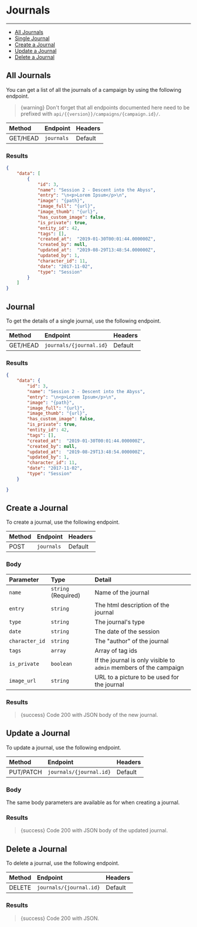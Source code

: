 # Journals

---

- [All Journals](#all-journals)
- [Single Journal](#journal)
- [Create a Journal](#create-journal)
- [Update a Journal](#update-journal)
- [Delete a Journal](#delete-journal)

<a name="all-journals"></a>
## All Journals

You can get a list of all the journals of a campaign by using the following endpoint.

> {warning} Don't forget that all endpoints documented here need to be prefixed with `api/{{version}}/campaigns/{campaign.id}/`.


| Method | Endpoint| Headers |
| :- |   :-   |  :-  |
| GET/HEAD | `journals` | Default |

### Results
```json
{
    "data": [
        {
            "id": 3,
            "name": "Session 2 - Descent into the Abyss",
            "entry": "\n<p>Lorem Ipsum</p>\n",
            "image": "{path}",
            "image_full": "{url}",
            "image_thumb": "{url}",
            "has_custom_image": false,
            "is_private": true,
            "entity_id": 42,
            "tags": [],
            "created_at":  "2019-01-30T00:01:44.000000Z",
            "created_by": null,
            "updated_at":  "2019-08-29T13:48:54.000000Z",
            "updated_by": 1,
            "character_id": 11,
            "date": "2017-11-02",
            "type": "Session"
        }
    ]
}
```


<a name="journal"></a>
## Journal

To get the details of a single journal, use the following endpoint.

| Method | Endpoint| Headers |
| :- |   :-   |  :-  |
| GET/HEAD | `journals/{journal.id}` | Default |

### Results
```json
{
    "data": {
        "id": 3,
        "name": "Session 2 - Descent into the Abyss",
        "entry": "\n<p>Lorem Ipsum</p>\n",
        "image": "{path}",
        "image_full": "{url}",
        "image_thumb": "{url}",
        "has_custom_image": false,
        "is_private": true,
        "entity_id": 42,
        "tags": [],
        "created_at":  "2019-01-30T00:01:44.000000Z",
        "created_by": null,
        "updated_at":  "2019-08-29T13:48:54.000000Z",
        "updated_by": 1,
        "character_id": 11,
        "date": "2017-11-02",
        "type": "Session"
    }

}
```


<a name="create-journal"></a>
## Create a Journal

To create a journal, use the following endpoint.

| Method | Endpoint| Headers |
| :- |   :-   |  :-  |
| POST | `journals` | Default |

### Body

| Parameter | Type | Detail |
| :- |   :-   |  :-  |
| `name` | `string` (Required) | Name of the journal |
| `entry` | `string` | The html description of the journal |
| `type` | `string` | The journal's type |
| `date` | `string` | The date of the session |
| `character_id` | `string` | The "author" of the journal |
| `tags` | `array` | Array of tag ids |
| `is_private` | `boolean` | If the journal is only visible to `admin` members of the campaign |
| `image_url` | `string` | URL to a picture to be used for the journal |

### Results

> {success} Code 200 with JSON body of the new journal.


<a name="update-journal"></a>
## Update a Journal

To update a journal, use the following endpoint.

| Method | Endpoint| Headers |
| :- |   :-   |  :-  |
| PUT/PATCH | `journals/{journal.id}` | Default |

### Body

The same body parameters are available as for when creating a journal.

### Results

> {success} Code 200 with JSON body of the updated journal.


<a name="delete-journal"></a>
## Delete a Journal

To delete a journal, use the following endpoint.

| Method | Endpoint| Headers |
| :- |   :-   |  :-  |
| DELETE | `journals/{journal.id}` | Default |

### Results

> {success} Code 200 with JSON.
